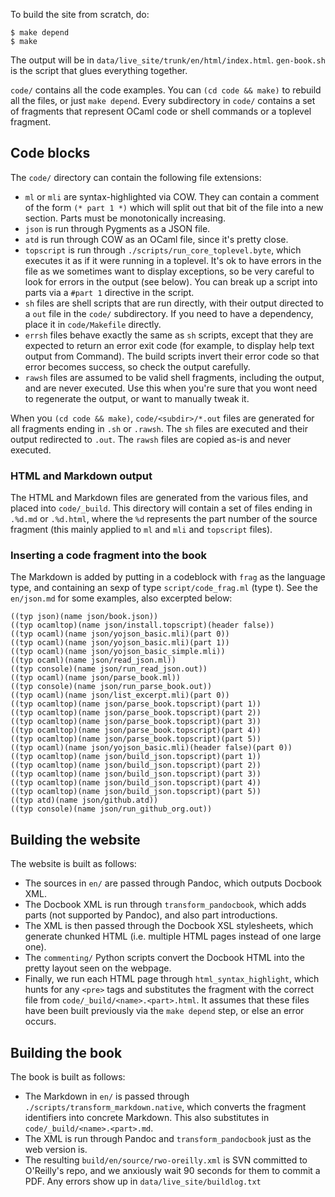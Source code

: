 To build the site from scratch, do:

```
$ make depend
$ make
```

The output will be in `data/live_site/trunk/en/html/index.html`.
`gen-book.sh` is the script that glues everything together.

`code/` contains all the code examples.  You can `(cd code && make)` to rebuild
all the files, or just `make depend`.  Every subdirectory in `code/` contains a
set of fragments that represent OCaml code or shell commands or a toplevel
fragment.

## Code blocks

The `code/` directory can contain the following file extensions:
* `ml` or `mli` are syntax-highlighted via COW.  They can contain a
  comment of the form `(* part 1 *)` which will split out that bit of
  the file into a new section.  Parts must be monotonically increasing.
* `json` is run through Pygments as a JSON file.
* `atd` is run through COW as an OCaml file, since it's pretty close.
* `topscript` is run through `./scripts/run_core_toplevel.byte`, which
  executes it as if it were running in a toplevel.  It's ok to have
  errors in the file as we sometimes want to display exceptions, so be
  very careful to look for errors in the output (see below).  You can
  break up a script into parts via a `#part 1` directive in the script.
* `sh` files are shell scripts that are run directly, with their output
  directed to a `out` file in the `code/` subdirectory.  If you need
  to have a dependency, place it in `code/Makefile` directly.
* `errsh` files behave exactly the same as `sh` scripts, except that they
  are expected to return an error exit code (for example, to display
  help text output from Command).  The build scripts invert their error
  code so that error becomes success, so check the output carefully.
* `rawsh` files are assumed to be valid shell fragments, including the
  output, and are never executed.  Use this when you're sure that you
  wont need to regenerate the output, or want to manually tweak it.

When you `(cd code && make)`, `code/<subdir>/*.out` files are generated for all
fragments ending in `.sh` or `.rawsh`.  The `sh` files are executed and their
output redirected to `.out`.  The `rawsh` files are copied as-is and never
executed.

### HTML and Markdown output

The HTML and Markdown files are generated from the various files, and placed
into `code/_build`.  This directory will contain a set of files ending in
`.%d.md` or `.%d.html`, where the `%d` represents the part number of the source
fragment (this mainly applied to `ml` and `mli` and `topscript` files).

### Inserting a code fragment into the book

The Markdown is added by putting in a codeblock with `frag` as the language
type, and containing an sexp of type `script/code_frag.ml` (type t).  See the
`en/json.md` for some examples, also excerpted below:

```
((typ json)(name json/book.json))
((typ ocamltop)(name json/install.topscript)(header false))
((typ ocaml)(name json/yojson_basic.mli)(part 0))
((typ ocaml)(name json/yojson_basic.mli)(part 1))
((typ ocaml)(name json/yojson_basic_simple.mli))
((typ ocaml)(name json/read_json.ml))
((typ console)(name json/run_read_json.out))
((typ ocaml)(name json/parse_book.ml))
((typ console)(name json/run_parse_book.out))
((typ ocaml)(name json/list_excerpt.mli)(part 0))
((typ ocamltop)(name json/parse_book.topscript)(part 1))
((typ ocamltop)(name json/parse_book.topscript)(part 2))
((typ ocamltop)(name json/parse_book.topscript)(part 3))
((typ ocamltop)(name json/parse_book.topscript)(part 4))
((typ ocamltop)(name json/parse_book.topscript)(part 5))
((typ ocaml)(name json/yojson_basic.mli)(header false)(part 0))
((typ ocamltop)(name json/build_json.topscript)(part 1))
((typ ocamltop)(name json/build_json.topscript)(part 2))
((typ ocamltop)(name json/build_json.topscript)(part 3))
((typ ocamltop)(name json/build_json.topscript)(part 4))
((typ ocamltop)(name json/build_json.topscript)(part 5))
((typ atd)(name json/github.atd))
((typ console)(name json/run_github_org.out))
```

## Building the website

The website is built as follows:

* The sources in `en/` are passed through Pandoc, which outputs
  Docbook XML.
* The Docbook XML is run through `transform_pandocbook`, which 
  adds parts (not supported by Pandoc), and also part introductions.
* The XML is then passed through the Docbook XSL stylesheets,
  which generate chunked HTML (i.e. multiple HTML pages instead of
  one large one).
* The `commenting/` Python scripts convert the Docbook HTML into
  the pretty layout seen on the webpage.
* Finally, we run each HTML page through `html_syntax_highlight`,
  which hunts for any `<pre>` tags and substitutes the fragment
  with the correct file from `code/_build/<name>.<part>.html`.
  It assumes that these files have been built previously via the
  `make depend` step, or else an error occurs.

## Building the book

The book is built as follows:

* The Markdown in `en/` is passed through `./scripts/transform_markdown.native`, 
  which converts the fragment identifiers into concrete Markdown.  This
  also substitutes in `code/_build/<name>.<part>.md`.
* The XML is run through Pandoc and `transform_pandocbook` just
  as the web version is.
* The resulting `build/en/source/rwo-oreilly.xml` is SVN committed to
  O'Reilly's repo, and we anxiously wait 90 seconds for them to commit
  a PDF.  Any errors show up in `data/live_site/buildlog.txt`
